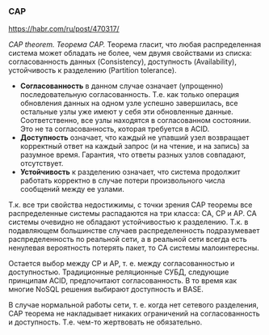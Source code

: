 ### CAP

https://habr.com/ru/post/470317/

*CAP theorem. Теорема CAP.* Теорема гласит, что любая распределенная система может обладать не более, чем двумя свойствами из списка: согласованность данных (Consistency), доступность (Availability), устойчивость к разделению (Partition tolerance).

* **Согласованность** в данном случае означает (упрощенно) последовательную согласованность. Т.е. как только операция обновления данных на одном узле успешно завершилась, все остальные узлы уже имеют у себя эти обновленные данные. Соответственно, все узлы находятся в согласованном состоянии. Это не та согласованность, которая требуется в ACID.
* **Доступность** означает, что каждый не упавший узел возвращает корректный ответ на каждый запрос (и на чтение, и на запись) за разумное время. Гарантия, что ответы разных узлов совпадают, отсутствует.
* **Устойчивость** к разделению означает, что система продолжит работать корректно в случае потери произвольного числа сообщений между ее узлами.

Т.к. все три свойства недостижимы, с точки зрения CAP теоремы все распределенные системы распадаются на три класса: CA, CP и AP. CA системы очевидно не обладают устойчивостью к разделению. Т.к. в подавляющем большинстве случаев распределенность подразумевает распределенность по реальной сети, а в реальной сети всегда есть ненулевая вероятность потерять пакет, то CA системы малоинтересны.

Остается выбор между CP и AP, т. е. между согласованностью и доступностью. Традиционные реляционные СУБД, следующие принципам ACID, предпочитают согласованность. В то время как многие NoSQL решения выбирают доступность и BASE.

В случае нормальной работы сети, т. е. когда нет сетевого разделения, CAP теорема не накладывает никаких ограничений на согласованность и доступность. Т.е. чем-то жертвовать не обязательно.
